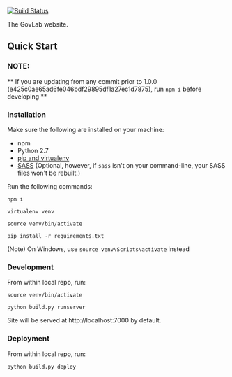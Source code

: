 [![Build Status](https://travis-ci.org/GovLab/www.thegovlab.org.svg?branch=master)](https://travis-ci.org/GovLab/www.thegovlab.org)

The GovLab website.

## Quick Start

### NOTE:
**  If you are updating from any commit prior to 1.0.0 (e425c0ae65ad6fe046bdf29895df1a27ec1d7875), run `npm i` before developing **

### Installation

Make sure the following are installed on your machine:

* npm
* Python 2.7
* [pip and virtualenv](http://stackoverflow.com/q/4324558)
* [SASS](http://sass-lang.com/install) (Optional, however, if `sass` isn't on your command-line,
your SASS files won't be rebuilt.)

Run the following commands:

```
npm i

virtualenv venv

source venv/bin/activate

pip install -r requirements.txt
```

(Note) On Windows, use `source venv\Scripts\activate` instead

### Development

From within local repo, run:

```
source venv/bin/activate

python build.py runserver
```

Site will be served at http://localhost:7000 by default.

### Deployment

From within local repo, run:

```
python build.py deploy
```
